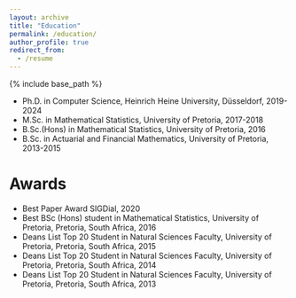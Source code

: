 ```yaml
---
layout: archive
title: "Education"
permalink: /education/
author_profile: true
redirect_from:
  - /resume
---
```


{% include base_path %}

* Ph.D. in Computer Science, Heinrich Heine University, Düsseldorf, 2019-2024
* M.Sc. in Mathematical Statistics, University of Pretoria, 2017-2018
* B.Sc.(Hons) in Mathematical Statistics, University of Pretoria, 2016
* B.Sc. in Actuarial and Financial Mathematics, University of Pretoria, 2013-2015

Awards
======

* Best Paper Award SIGDial, 2020
* Best BSc (Hons) student in Mathematical Statistics, University of Pretoria, Pretoria, South Africa, 2016
* Deans List Top 20 Student in Natural Sciences Faculty, University of Pretoria, Pretoria, South Africa, 2015
* Deans List Top 20 Student in Natural Sciences Faculty, University of Pretoria, Pretoria, South Africa, 2014
* Deans List Top 20 Student in Natural Sciences Faculty, University of Pretoria, Pretoria, South Africa, 2013
